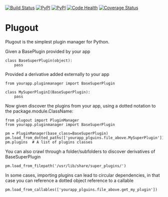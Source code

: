 [![Build Status](https://travis-ci.org/mistercrunch/plugout.svg?branch=master)](https://travis-ci.org/mistercrunch/plugout)
[![PyPI](https://img.shields.io/pypi/pyversions/plugout.svg?maxAge=2592000)](https://pypi.python.org/pypi/plugout)
[![PyPI](https://img.shields.io/pypi/v/plugout.svg?maxAge=2592000)](https://pypi.python.org/pypi/plugout)
[![Code Health](https://landscape.io/github/mistercrunch/plugout/master/landscape.svg?style=flat)](https://landscape.io/github/mistercrunch/plugout/master)
[![Coverage Status](https://coveralls.io/repos/github/mistercrunch/plugout/badge.svg?branch=master)](https://coveralls.io/github/mistercrunch/plugout?branch=master)


# Plugout

Plugout is the simplest plugin manager for Python.

Given a BasePlugin provided by your app

    class BaseSuperPlugin(object):
        pass

Provided a derivative added externally to your app

    from yourapp.pluginmanager import BaseSuperPlugin

    class MySuperPluginI(BaseSuperPlugin):
        pass

Now given discover the plugins from your app, using a dotted notation to
the package.module.ClassName:

    from plugout import PluginManager
    from yourapp.pluginmanager import BaseSuperPlugin

    pm = PluginManager(base_class=BaseSuperPlugin)
    pm.load_from_dotted_paths(['yourapp_plguins.file_above.MySuperPlugin'])
    pm.plugins  # A list of plugins classes

You can also crawl through a folder/subfolders to discover derivatives of
BaseSuperPlugin

    pm.load_from_filepath('/usr/lib/share/super_plugins/')

In some cases, importing plugins can lead to circular dependencies, in that
case you can reference a dotted object reference to a callable

    pm.load_from_callables(['yourapp_plguins.file_above.get_my_plugin'])
